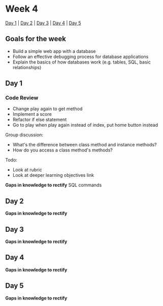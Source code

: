# Week 4

[Day 1](#day-1) | [Day 2](#day-2) | [Day 3](#day-3) | [Day 4](#day-4) | [Day 5](#day-5)

## Goals for the week

- Build a simple web app with a database
- Follow an effective debugging process for database applications
- Explain the basics of how databases work (e.g. tables, SQL, basic relationships)

## Day 1

### Code Review

- Change play again to get method
- Implement a score
- Refactor if else statement
- Go to play when play again instead of index, put home button instead

Group discussion:
- What's the difference between class method and instance methods?
- How do you access a class method's methods? 

Todo:
- Look at rubric
- Look at deeper learning objectives link

**Gaps in knowledge to rectify**
SQL commands  

## Day 2


**Gaps in knowledge to rectify**

## Day 3


**Gaps in knowledge to rectify**

## Day 4

**Gaps in knowledge to rectify**


## Day 5


**Gaps in knowledge to rectify**
